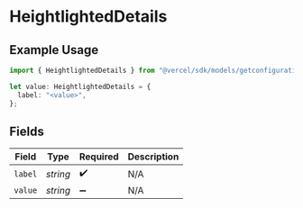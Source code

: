 # HeightlightedDetails

## Example Usage

```typescript
import { HeightlightedDetails } from "@vercel/sdk/models/getconfigurationsop.js";

let value: HeightlightedDetails = {
  label: "<value>",
};
```

## Fields

| Field              | Type               | Required           | Description        |
| ------------------ | ------------------ | ------------------ | ------------------ |
| `label`            | *string*           | :heavy_check_mark: | N/A                |
| `value`            | *string*           | :heavy_minus_sign: | N/A                |